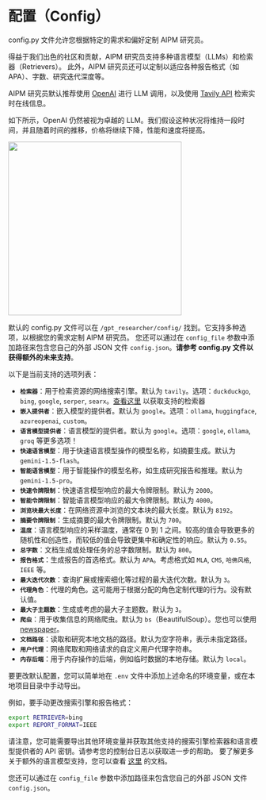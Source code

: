 # 配置（Config）

config.py 文件允许您根据特定的需求和偏好定制 AIPM 研究员。

得益于我们出色的社区和贡献，AIPM 研究员支持多种语言模型（LLMs）和检索器（Retrievers）。
此外，AIPM 研究员还可以定制以适应各种报告格式（如 APA）、字数、研究迭代深度等。

AIPM 研究员默认推荐使用 [OpenAI](https://platform.openai.com/docs/overview) 进行 LLM 调用，以及使用 [Tavily API](https://app.tavily.com) 检索实时在线信息。

如下所示，OpenAI 仍然被视为卓越的 LLM。我们假设这种状况将维持一段时间，并且随着时间的推移，价格将继续下降，性能和速度将提高。

<div style={{ marginBottom: '10px' }}>
<img align="center" height="350" src="/img/leaderboard.png" />
</div>

默认的 config.py 文件可以在 `/gpt_researcher/config/` 找到。它支持多种选项，以根据您的需求定制 AIPM 研究员。
您还可以通过在 `config_file` 参数中添加路径来包含您自己的外部 JSON 文件 `config.json`。**请参考 config.py 文件以获得额外的未来支持**。

以下是当前支持的选项列表：

- **`检索器`**：用于检索资源的网络搜索引擎。默认为 `tavily`。选项：`duckduckgo`, `bing`, `google`, `serper`, `searx`。[查看这里](https://github.com/ResearchRAG/aipm-researcher/tree/master/gpt_researcher/retrievers) 以获取支持的检索器
- **`嵌入提供者`**：嵌入模型的提供者。默认为 `google`。选项：`ollama`, `huggingface`, `azureopenai`, `custom`。
- **`语言模型提供者`**：语言模型的提供者。默认为 `google`。选项：`google`, `ollama`, `groq` 等更多选项！
- **`快速语言模型`**：用于快速语言模型操作的模型名称，如摘要生成。默认为 `gemini-1.5-flash`。
- **`智能语言模型`**：用于智能操作的模型名称，如生成研究报告和推理。默认为 `gemini-1.5-pro`。
- **`快速令牌限制`**：快速语言模型响应的最大令牌限制。默认为 `2000`。
- **`智能令牌限制`**：智能语言模型响应的最大令牌限制。默认为 `4000`。
- **`浏览块最大长度`**：在网络资源中浏览的文本块的最大长度。默认为 `8192`。
- **`摘要令牌限制`**：生成摘要的最大令牌限制。默认为 `700`。
- **`温度`**：语言模型响应的采样温度，通常在 0 到 1 之间。较高的值会导致更多的随机性和创造性，而较低的值会导致更集中和确定性的响应。默认为 `0.55`。
- **`总字数`**：文档生成或处理任务的总字数限制。默认为 `800`。
- **`报告格式`**：生成报告的首选格式。默认为 `APA`。考虑格式如 `MLA`, `CMS`, `哈佛风格`, `IEEE` 等。
- **`最大迭代次数`**：查询扩展或搜索细化等过程的最大迭代次数。默认为 `3`。
- **`代理角色`**：代理的角色。这可能用于根据分配的角色定制代理的行为。没有默认值。
- **`最大子主题数`**：生成或考虑的最大子主题数。默认为 `3`。
- **`爬虫`**：用于收集信息的网络爬虫。默认为 `bs`（BeautifulSoup）。您也可以使用 [newspaper](https://github.com/codelucas/newspaper)。
- **`文档路径`**：读取和研究本地文档的路径。默认为空字符串，表示未指定路径。
- **`用户代理`**：网络爬取和网络请求的自定义用户代理字符串。
- **`内存后端`**：用于内存操作的后端，例如临时数据的本地存储。默认为 `local`。

要更改默认配置，您可以简单地在 `.env` 文件中添加上述命名的环境变量，或在本地项目目录中手动导出。

例如，要手动更改搜索引擎和报告格式：
```bash
export RETRIEVER=bing
export REPORT_FORMAT=IEEE
```
请注意，您可能需要导出其他环境变量并获取其他支持的搜索引擎检索器和语言模型提供者的 API 密钥。请参考您的控制台日志以获取进一步的帮助。
要了解更多关于额外的语言模型支持，您可以查看 [这里](/docs/gpt-researcher/llms) 的文档。

您还可以通过在 `config_file` 参数中添加路径来包含您自己的外部 JSON 文件 `config.json`。